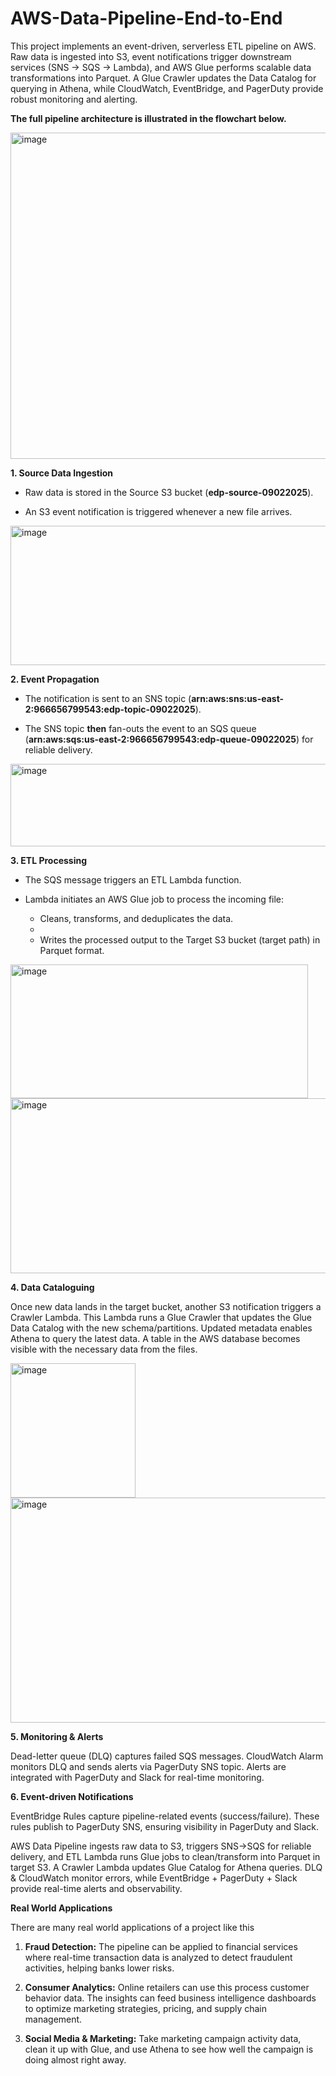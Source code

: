 # AWS-Data-Pipeline-End-to-End


This project implements an event-driven, serverless ETL pipeline on AWS. Raw data is ingested into S3, event notifications trigger downstream services (SNS → SQS → Lambda), and AWS Glue performs scalable data transformations into Parquet. A Glue Crawler updates the Data Catalog for querying in Athena, while CloudWatch, EventBridge, and PagerDuty provide robust monitoring and alerting.

**The full pipeline architecture is illustrated in the flowchart below.**

<img width="776" height="522" alt="image" src="https://github.com/user-attachments/assets/fc423c79-4a41-4284-9070-ae4c213e9750" />



**1. Source Data Ingestion**

- Raw data is stored in the Source S3 bucket (**edp-source-09022025**).

- An S3 event notification is triggered whenever a new file arrives.

<img width="720" height="223" alt="image" src="https://github.com/user-attachments/assets/3811fe92-03e2-4715-a63d-c29788720df8" />

**2. Event Propagation**

- The notification is sent to an SNS topic (**arn:aws:sns:us-east-2:966656799543:edp-topic-09022025**).

- The SNS topic **then** fan-outs the event to an SQS queue (**arn:aws:sqs:us-east-2:966656799543:edp-queue-09022025**) for reliable delivery.

<img width="552" height="132" alt="image" src="https://github.com/user-attachments/assets/bf1dbc26-c537-49a3-b0f8-eae71a9a8f50" />


**3. ETL Processing**

- The SQS message triggers an ETL Lambda function.
  
- Lambda initiates an AWS Glue job to process the incoming file:
  
  - Cleans, transforms, and deduplicates the data.
  - 
  - Writes the processed output to the Target S3 bucket (target path) in Parquet format.

<img width="476" height="214" alt="image" src="https://github.com/user-attachments/assets/e4a3be23-cdcc-443b-a5b3-7f5df8fbc918" />

<img width="709" height="280" alt="image" src="https://github.com/user-attachments/assets/ecf79330-ae73-4b96-84a8-085c466fa873" />



**4. Data Cataloguing**

Once new data lands in the target bucket, another S3 notification triggers a Crawler Lambda.
This Lambda runs a Glue Crawler that updates the Glue Data Catalog with the new schema/partitions.
Updated metadata enables Athena to query the latest data. A table in the AWS database becomes visible with the necessary data from the files.

<img width="200" height="215" alt="image" src="https://github.com/user-attachments/assets/77c0ce63-605e-4bff-a6f1-b15dc05a85f0" />

<img width="725" height="360" alt="image" src="https://github.com/user-attachments/assets/728bdc5a-b59a-4a35-9cc0-2df7ccb7b175" />


**5. Monitoring & Alerts**

Dead-letter queue (DLQ) captures failed SQS messages.
CloudWatch Alarm monitors DLQ and sends alerts via PagerDuty SNS topic.
Alerts are integrated with PagerDuty and Slack for real-time monitoring.


**6. Event-driven Notifications**

EventBridge Rules capture pipeline-related events (success/failure).
These rules publish to PagerDuty SNS, ensuring visibility in PagerDuty and Slack.

AWS Data Pipeline ingests raw data to S3, triggers SNS→SQS for reliable delivery, and ETL Lambda runs Glue jobs to clean/transform into Parquet in target S3. A Crawler Lambda updates Glue Catalog for Athena queries. DLQ &amp; CloudWatch monitor errors, while EventBridge + PagerDuty + Slack provide real-time alerts and observability.

**Real World Applications**

There are many real world applications of a project like this

1. **Fraud Detection:** The pipeline can be applied to financial services where real-time transaction data is analyzed to detect fraudulent activities, helping banks lower risks.
   
2. **Consumer Analytics:** Online retailers can use this process customer behavior data. The insights can feed business intelligence dashboards to optimize marketing strategies, pricing, and supply chain management.

3. **Social Media & Marketing:** Take marketing campaign activity data, clean it up with Glue, and use Athena to see how well the campaign is doing almost right away.

